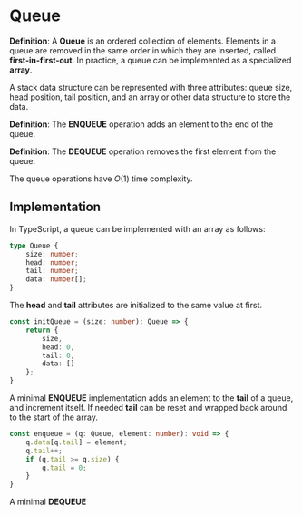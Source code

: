 # Queue

**Definition**: A **Queue** is an ordered collection of elements. Elements in a queue are removed in the same order in which they are inserted, called **first-in-first-out**. In practice, a queue can be implemented as a specialized **array**.

A stack data structure can be represented with three attributes: queue size, head position, tail position, and an array or other data structure to store the data. 

**Definition**: The **ENQUEUE** operation adds an element to the end of the queue.

**Definition**: The **DEQUEUE** operation removes the first element from the queue.

The queue operations have $O(1)$ time complexity.

## Implementation

In TypeScript, a queue can be implemented with an array as follows:

```ts
type Queue {
	size: number;
	head: number;
	tail: number;
	data: number[];
}
```

The **head** and **tail** attributes are initialized to the same value at first.

```ts
const initQueue = (size: number): Queue => {
	return {
		size,
		head: 0,
		tail: 0,
		data: []
	};
}
```

A minimal **ENQUEUE** implementation adds an element to the **tail** of a queue, and increment itself. If needed **tail** can be reset and wrapped back around to the start of the array.

```ts
const enqueue = (q: Queue, element: number): void => {
	q.data[q.tail] = element;
	q.tail++;
	if (q.tail >= q.size) {
		q.tail = 0;
	}
} 
```

A minimal **DEQUEUE**